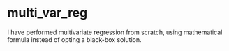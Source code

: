 # multi_var_reg
I have performed multivariate regression from scratch, using mathematical formula instead of opting a black-box solution.
